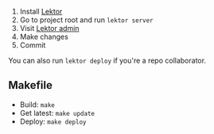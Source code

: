 1. Install [Lektor](https://getlektor.com)
3. Go to project root and run `lektor server`
4. Visit [Lektor admin](http://localhost:5000/admin)
5. Make changes
6. Commit

You can also run `lektor deploy` if you're a repo collaborator.

## Makefile

- Build: `make`
- Get latest: `make update`
- Deploy: `make deploy`
